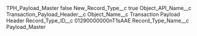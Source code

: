 <?xml version="1.0" encoding="UTF-8"?>
<CustomMetadata xmlns="http://soap.sforce.com/2006/04/metadata" xmlns:xsi="http://www.w3.org/2001/XMLSchema-instance" xmlns:xsd="http://www.w3.org/2001/XMLSchema">
    <label>TPH_Payload_Master</label>
    <protected>false</protected>
    <values>
        <field>New_Record_Type__c</field>
        <value xsi:type="xsd:boolean">true</value>
    </values>
    <values>
        <field>Object_API_Name__c</field>
        <value xsi:type="xsd:string">Transaction_Payload_Header__c</value>
    </values>
    <values>
        <field>Object_Name__c</field>
        <value xsi:type="xsd:string">Transaction Payload Header</value>
    </values>
    <values>
        <field>Record_Type_ID__c</field>
        <value xsi:type="xsd:string">01290000000nT1sAAE</value>
    </values>
    <values>
        <field>Record_Type_Name__c</field>
        <value xsi:type="xsd:string">Payload_Master</value>
    </values>
</CustomMetadata>
